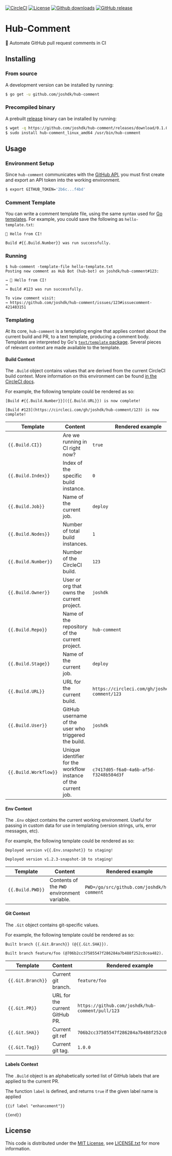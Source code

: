[![CircleCI][circleci-badge]][circleci-link]
[![License][license-badge]][license-link]
[![Github downloads][github-downloads-badge]][github-release-link]
[![GitHub release][github-release-badge]][github-release-link]

# Hub-Comment

📝 Automate GitHub pull request comments in CI

## Installing

### From source

A development version can be installed by running:

```bash
$ go get -u github.com/joshdk/hub-comment
```

### Precompiled binary

A prebuilt [release][github-release-link] binary can be installed by running:

```bash
$ wget -q https://github.com/joshdk/hub-comment/releases/download/0.1.0/hub-comment_linux_amd64
$ sudo install hub-comment_linux_amd64 /usr/bin/hub-comment
```

## Usage

### Environment Setup

Since `hub-comment` communicates with the [GitHub API](https://developer.github.com/v3/), you must first create and export an API token into the working environment.

```bash
$ export GITHUB_TOKEN='2b6c...f4bd'
```

### Comment Template

You can write a comment template file, using the same syntax used for [Go templates](https://golang.org/pkg/text/template/). For example, you could save the following as `hello-template.txt`:

```
🤖 Hello from CI!

Build #{{.Build.Number}} was run successfully.
```

### Running

```
$ hub-comment -template-file hello-template.txt
Posting new comment as Hub Bot (hub-bot) on joshdk/hub-comment#123:

→ 🤖 Hello from CI!
→
→ Build #123 was run successfully.

To view comment visit:
→ https://github.com/joshdk/hub-comment/issues/123#issuecomment-421483151
```

### Templating

At its core, `hub-comment` is a templating engine that applies context about the current build and PR, to a text template, producing a comment body. Templates are interpreted by Go's [`text/template` package](https://golang.org/pkg/text/template/). Several pieces of relevant context are made available to the template.

#### Build Context

The `.Build` object contains values that are derived from the current CircleCI build context. More information on this environment can be found [in the CircleCI docs](https://circleci.com/docs/2.0/env-vars/#built-in-environment-variables).

For example, the following template could be rendered as so:

```
[Build #{{.Build.Number}}]({{.Build.URL}}) is now complete!
```

```
[Build #123](https://circleci.com/gh/joshdk/hub-comment/123) is now complete!
```

Template | Content | Rendered example
---|---|---
`{{.Build.CI}}`| Are we running in CI right now? | `true`
`{{.Build.Index}}`| Index of the specific build instance. |`0`
`{{.Build.Job}}`| Name of the current job. |`deploy`
`{{.Build.Nodes}}`| Number of total build instances. |`1`
`{{.Build.Number}}`| Number of the CircleCI build. |`123`
`{{.Build.Owner}}`| User or org that owns the current project. |`joshdk`
`{{.Build.Repo}}`| Name of the repository of the current project. |`hub-comment`
`{{.Build.Stage}}`| Name of the current job. |`deploy`
`{{.Build.URL}}`| URL for the current build. |`https://circleci.com/gh/joshdk/hub-comment/123`
`{{.Build.User}}`| GitHub username of the user who triggered the build. |`joshdk`
`{{.Build.Workflow}}`| Unique identifier for the workflow instance of the current job. |`c7417d05-f6a0-4a6b-af5d-f3248b584d3f`

#### Env Context

The `.Env` object contains the current working environment. Useful for passing in custom data for use in templating (version strings, urls, error messages, etc).

For example, the following template could be rendered as so:

```
Deployed version v{{.Env.snapshot}} to staging!
```

```
Deployed version v1.2.3-snapshot-10 to staging!
```

Template | Content | Rendered example
---|---|---
`{{.Build.PWD}}`| Contents of the `PWD` environment variable. | `PWD=/go/src/github.com/joshdk/hub-comment`

#### Git Context

The `.Git` object contains git-specific values.

For example, the following template could be rendered as so:

```
Built branch {{.Git.Branch}} (@{{.Git.SHA}}).
```

```
Built branch feature/foo (@706b2cc37585547f286284a7b488f252c0cea482).
```

Template | Content | Rendered example
---|---|---
`{{.Git.Branch}}` | Current git branch. | `feature/foo`
`{{.Git.PR}}` | URL for the current GitHub PR. | `https://github.com/joshdk/hub-comment/pull/123`
`{{.Git.SHA}}` | Current git ref | `706b2cc37585547f286284a7b488f252c0cea482`
`{{.Git.Tag}}` | Current git tag. | `1.0.0`

#### Labels Context

The `.Build` object is an alphabetically sorted list of GitHub labels that are applied to the current PR.

The function `label` is defined, and returns `true` if the given label name is applied

```
{{if label "enhancement"}}

{{end}}
```

## License

This code is distributed under the [MIT License][license-link], see [LICENSE.txt][license-file] for more information.

[circleci-badge]:         https://circleci.com/gh/joshdk/hub-comment.svg?&style=shield
[circleci-link]:          https://circleci.com/gh/joshdk/hub-comment/tree/master
[github-downloads-badge]: https://img.shields.io/github/downloads/joshdk/hub-comment/total.svg
[github-release-badge]:   https://img.shields.io/github/release/joshdk/hub-comment/all.svg
[github-release-link]:    https://github.com/joshdk/hub-comment/releases/latest
[license-badge]:          https://img.shields.io/badge/license-MIT-green.svg
[license-file]:           https://github.com/joshdk/hub-comment/blob/master/LICENSE.txt
[license-link]:           https://opensource.org/licenses/MIT
